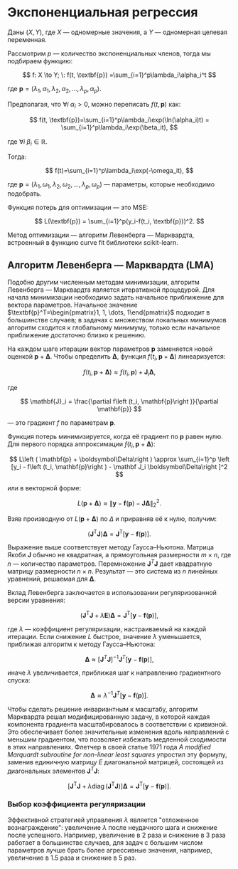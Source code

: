# Экспоненциальная регрессия

Даны $(X, Y)$, где $X$ — одномерные значения, а $Y$ — одномерная целевая переменная.

Рассмотрим $p$ — количество экспоненциальных членов, тогда мы подбираем функцию:

$$
f: X \to Y; \:
f(t, \textbf{p}) =\sum_{i=1}^p\lambda_i\alpha_i^t
$$

где $\textbf{p} = (\lambda_1, \alpha_1, \lambda_2, \alpha_2, \ldots, \lambda_p, \alpha_p)$.

Предполагая, что $\forall i \:\alpha_i > 0$, можно переписать $f(t, \textbf{p})$ как:

$$
f(t, \textbf{p})=\sum_{i=1}^p\lambda_i\exp(\ln(\alpha_i)t) =
\sum_{i=1}^p\lambda_i\exp(\beta_it),
$$

где $\forall i\:\beta_i\in\mathbb{R}$.

Тогда:

$$
f(t)=\sum_{i=1}^p\lambda_i\exp(-\omega_it),
$$

где $\textbf{p} = (\lambda_1, \omega_1, \lambda_2, \omega_2, \ldots, \lambda_p, \omega_p)$ — параметры, которые необходимо подобрать.

Функция потерь для оптимизации — это MSE:

$$
L(\textbf{p}) = \sum_{i=1}^p(y_i-f(t_i, \textbf{p}))^2.
$$

Метод оптимизации — алгоритм Левенберга — Марквардта, встроенный в функцию curve fit библиотеки scikit-learn.

## Алгоритм Левенберга — Марквардта (LMA)

Подобно другим численным методам минимизации, алгоритм Левенберга — Марквардта является итеративной процедурой. Для начала минимизации необходимо задать начальное приближение для вектора параметров. Начальное значение $\textbf{p}^T=\begin{pmatrix}1, 1, \dots, 1\end{pmatrix}$ подходит в большинстве случаев; в задачах с множеством локальных минимумов алгоритм сходится к глобальному минимуму, только если начальное приближение достаточно близко к решению.

На каждом шаге итерации вектор параметров $\textbf{p}$ заменяется новой оценкой $\textbf{p} + \mathbf{\Delta}$. Чтобы определить $\mathbf{\Delta}$, функция $f(t_i, \textbf{p} + \mathbf{\Delta})$ линеаризуется:

$$
f(t_i, \textbf{p} + \mathbf{\Delta})\approx f(t_i, \textbf{p})+\mathbf{J}_i\mathbf{\Delta},
$$

где 

$$
\mathbf{J}_i = \frac{\partial f\left (t_i,  \mathbf{p}\right )}{\partial  \mathbf{p}}
$$

— это градиент $f$ по параметрам $\mathbf{p}$.

Функция потерь минимизируется, когда её градиент по $\textbf{p}$ равен нулю. Для первого порядка аппроксимации $f\left (t_i,  \mathbf{p} + \boldsymbol\Delta\right )$:

$$
L\left ( \mathbf{p} + \boldsymbol\Delta\right ) \approx \sum_{i=1}^p \left [y_i - f\left (t_i,  \mathbf{p}\right ) - \mathbf J_i \boldsymbol\Delta\right ]^2
$$

или в векторной форме:

$$
L\left ( \mathbf{p} + \boldsymbol\Delta\right ) \approx \|\mathbf y - \mathbf f\left ( \mathbf{p}\right ) - \mathbf J\boldsymbol\Delta\|_2^2.
$$

Взяв производную от $L\left ( \mathbf{p} + \boldsymbol\Delta\right )$ по $\Delta$ и приравняв её к нулю, получим:

$$
\left (\mathbf J^{\mathrm T} \mathbf J\right )\boldsymbol\Delta = \mathbf J^{\mathrm T}\left [\mathbf y - \mathbf f\left ( \mathbf{p}\right )\right ].
$$

Выражение выше соответствует методу Гаусса–Ньютона. Матрица Якоби $\mathbf{J}$ обычно не квадратная, а прямоугольная размерности $m \times n$, где $n$ — количество параметров. Перемножение $\boldsymbol{J}^T\boldsymbol{J}$ дает квадратную матрицу размерности $n \times n$. Результат — это система из $n$ линейных уравнений, решаемая для $\boldsymbol{\Delta}$.

Вклад Левенберга заключается в использовании регуляризованной версии уравнения:

$$
\left (\mathbf J^{\mathrm T} \mathbf J + \lambda\mathbf E\right ) \boldsymbol\Delta = \mathbf J^{\mathrm T}\left [\mathbf y - \mathbf f\left ( \mathbf{p}\right )\right],
$$

где $\lambda$ — коэффициент регуляризации, настраиваемый на каждой итерации. Если снижение $L$ быстрое, значение $\lambda$ уменьшается, приближая алгоритм к методу Гаусса–Ньютона:

$$
\mathbf{\Delta}\approx[\mathbf{J}^T\mathbf{J}]^{-1}\mathbf{J}^{T}[\mathbf y - \mathbf f\left ( \mathbf{p}\right )],
$$

иначе $\lambda$ увеличивается, приближая шаг к направлению градиентного спуска:

$$
\mathbf{\Delta}\approx\lambda^{-1}\mathbf{J}^{T}[\mathbf y - \mathbf f\left ( \mathbf{p}\right )].
$$

Чтобы сделать решение инвариантным к масштабу, алгоритм Марквардта решал модифицированную задачу, в которой каждая компонента градиента масштабировалось в соответствии с кривизной. Это обеспечивает более значительные изменения вдоль направлений с меньшим градиентом, что позволяет избежать медленной сходимости в этих направлениях. Флетчер в своей статье 1971 года *A modified Marquardt subroutine for non-linear least squares* упростил эту формулу, заменив единичную матрицу $E$ диагональной матрицей, состоящей из диагональных элементов $\mathbf{J}^T\mathbf{J}$:

$$
\left [\mathbf J^{\mathrm T} \mathbf J + \lambda \operatorname{diag}\left (\mathbf J^{\mathrm T} \mathbf J\right )\right ] \boldsymbol\Delta = \mathbf J^{\mathrm T}\left [\mathbf y - \mathbf f\left (\boldsymbol p\right )\right ].
$$

### Выбор коэффициента регуляризации

Эффективной стратегией управления $\lambda$ является "отложенное вознаграждение": увеличение $\lambda$ после неудачного шага и снижение после успешного. Например, увеличение в 2 раза и снижение в 3 раза работает в большинстве случаев, для задач с большим числом параметров лучше брать более агрессивные значения, например, увеличение в 1.5 раза и снижение в 5 раз.